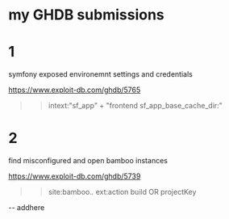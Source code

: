 # my GHDB submissions 

# 1 
symfony exposed environemnt settings and credentials 

https://www.exploit-db.com/ghdb/5765 

>> intext:"sf_app" + "frontend sf_app_base_cache_dir:"  


# 2 
find misconfigured and open bamboo instances

https://www.exploit-db.com/ghdb/5739

>> site:bamboo.*.* ext:action build OR projectKey


-- addhere
